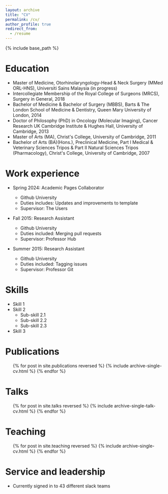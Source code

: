```yaml
---
layout: archive
title: "CV"
permalink: /cv/
author_profile: true
redirect_from:
  - /resume
---
```


{% include base_path %}

Education
======
* Master of Medicine, Otorhinolaryngology-Head & Neck Surgery (MMed ORL-HNS), Universiti Sains Malaysia (in progress)
* Intercollegiate Membership of the Royal College of Surgeons (MRCS), Surgery in General, 2018
* Bachelor of Medicine & Bachelor of Surgery (MBBS), Barts & The London School of Medicine & Dentistry, Queen Mary University of London, 2014
* Doctor of Philosophy (PhD) in Oncology (Molecular Imaging), Cancer Research UK Cambridge Institute & Hughes Hall, University of Cambridge, 2013
* Master of Arts (MA), Christ's College, University of Cambridge, 2011
* Bachelor of Arts (BA)(Hons.), Preclinical Medicine, Part I Medical & Veterinary Sciences Tripos & Part II Natural Sciences Tripos (Pharmacology), Christ's College, University of Cambridge, 2007

Work experience
======
* Spring 2024: Academic Pages Collaborator
  * Github University
  * Duties includes: Updates and improvements to template
  * Supervisor: The Users

* Fall 2015: Research Assistant
  * Github University
  * Duties included: Merging pull requests
  * Supervisor: Professor Hub

* Summer 2015: Research Assistant
  * Github University
  * Duties included: Tagging issues
  * Supervisor: Professor Git
  
Skills
======
* Skill 1
* Skill 2
  * Sub-skill 2.1
  * Sub-skill 2.2
  * Sub-skill 2.3
* Skill 3

Publications
======
  <ul>{% for post in site.publications reversed %}
    {% include archive-single-cv.html %}
  {% endfor %}</ul>
  
Talks
======
  <ul>{% for post in site.talks reversed %}
    {% include archive-single-talk-cv.html  %}
  {% endfor %}</ul>
  
Teaching
======
  <ul>{% for post in site.teaching reversed %}
    {% include archive-single-cv.html %}
  {% endfor %}</ul>
  
Service and leadership
======
* Currently signed in to 43 different slack teams
